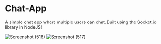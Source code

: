 # Chat-App
A simple chat app where multiple users can chat. Built using the Socket.io library in NodeJS!

![Screenshot (516)](https://user-images.githubusercontent.com/37322308/202511574-d9a4cef3-5788-4086-a5d8-a58da8933d9c.png)
![Screenshot (517)](https://user-images.githubusercontent.com/37322308/202511590-72b56cf9-6621-4173-b5d3-45afdb22e42f.png)
